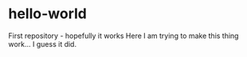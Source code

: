 # hello-world
First repository - hopefully it works
Here I am trying to make this thing work... I guess it did. 
